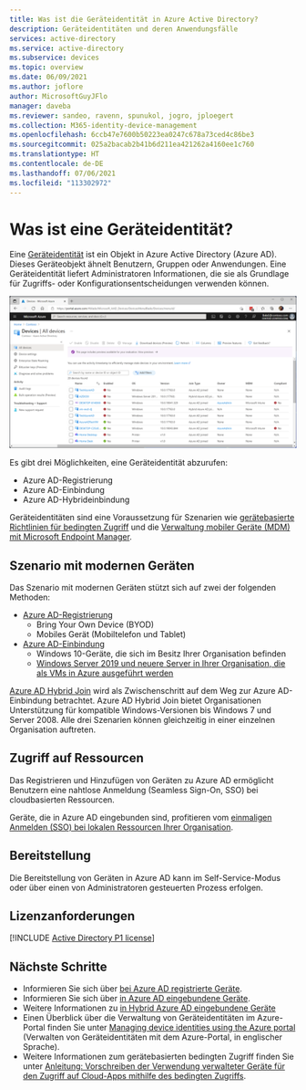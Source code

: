 ```yaml
---
title: Was ist die Geräteidentität in Azure Active Directory?
description: Geräteidentitäten und deren Anwendungsfälle
services: active-directory
ms.service: active-directory
ms.subservice: devices
ms.topic: overview
ms.date: 06/09/2021
ms.author: joflore
author: MicrosoftGuyJFlo
manager: daveba
ms.reviewer: sandeo, ravenn, spunukol, jogro, jploegert
ms.collection: M365-identity-device-management
ms.openlocfilehash: 6ccb47e7600b50223ea0247c678a73ced4c86be3
ms.sourcegitcommit: 025a2bacab2b41b6d211ea421262a4160ee1c760
ms.translationtype: HT
ms.contentlocale: de-DE
ms.lasthandoff: 07/06/2021
ms.locfileid: "113302972"
---
```

# <a name="what-is-a-device-identity"></a>Was ist eine Geräteidentität?

Eine [Geräteidentität](/graph/api/resources/device?view=graph-rest-1.0) ist ein Objekt in Azure Active Directory (Azure AD). Dieses Geräteobjekt ähnelt Benutzern, Gruppen oder Anwendungen. Eine Geräteidentität liefert Administratoren Informationen, die sie als Grundlage für Zugriffs- oder Konfigurationsentscheidungen verwenden können.

![Auf dem Blatt „Azure AD-Geräte“ angezeigte Geräte](./media/overview/azure-active-directory-devices-all-devices.png)

Es gibt drei Möglichkeiten, eine Geräteidentität abzurufen:

- Azure AD-Registrierung
- Azure AD-Einbindung
- Azure AD-Hybrideinbindung

Geräteidentitäten sind eine Voraussetzung für Szenarien wie [gerätebasierte Richtlinien für bedingten Zugriff](../conditional-access/require-managed-devices.md) und die [Verwaltung mobiler Geräte (MDM) mit Microsoft Endpoint Manager](/mem/endpoint-manager-overview).

## <a name="modern-device-scenario"></a>Szenario mit modernen Geräten

Das Szenario mit modernen Geräten stützt sich auf zwei der folgenden Methoden: 

- [Azure AD-Registrierung](concept-azure-ad-register.md) 
   - Bring Your Own Device (BYOD)
   - Mobiles Gerät (Mobiltelefon und Tablet)
- [Azure AD-Einbindung](concept-azure-ad-register.md)
   - Windows 10-Geräte, die sich im Besitz Ihrer Organisation befinden
   - [Windows Server 2019 und neuere Server in Ihrer Organisation, die als VMs in Azure ausgeführt werden](howto-vm-sign-in-azure-ad-windows.md)

[Azure AD Hybrid Join](concept-azure-ad-join-hybrid.md) wird als Zwischenschritt auf dem Weg zur Azure AD-Einbindung betrachtet. Azure AD Hybrid Join bietet Organisationen Unterstützung für kompatible Windows-Versionen bis Windows 7 und Server 2008. Alle drei Szenarien können gleichzeitig in einer einzelnen Organisation auftreten.

## <a name="resource-access"></a>Zugriff auf Ressourcen

Das Registrieren und Hinzufügen von Geräten zu Azure AD ermöglicht Benutzern eine nahtlose Anmeldung (Seamless Sign-On, SSO) bei cloudbasierten Ressourcen.

Geräte, die in Azure AD eingebunden sind, profitieren vom [einmaligen Anmelden (SSO) bei lokalen Ressourcen Ihrer Organisation](azuread-join-sso.md).

## <a name="provisioning"></a>Bereitstellung

Die Bereitstellung von Geräten in Azure AD kann im Self-Service-Modus oder über einen von Administratoren gesteuerten Prozess erfolgen.

## <a name="license-requirements"></a>Lizenzanforderungen

[!INCLUDE [Active Directory P1 license](../../../includes/active-directory-p1-license.md)]

## <a name="next-steps"></a>Nächste Schritte

- Informieren Sie sich über [bei Azure AD registrierte Geräte](concept-azure-ad-register.md).
- Informieren Sie sich über [in Azure AD eingebundene Geräte](concept-azure-ad-join.md).
- Weitere Informationen zu [in Hybrid Azure AD eingebundene Geräte](concept-azure-ad-join-hybrid.md)
- Einen Überblick über die Verwaltung von Geräteidentitäten im Azure-Portal finden Sie unter [Managing device identities using the Azure portal](device-management-azure-portal.md) (Verwalten von Geräteidentitäten mit dem Azure-Portal, in englischer Sprache).
- Weitere Informationen zum gerätebasierten bedingten Zugriff finden Sie unter [Anleitung: Vorschreiben der Verwendung verwalteter Geräte für den Zugriff auf Cloud-Apps mithilfe des bedingten Zugriffs](../conditional-access/require-managed-devices.md).
